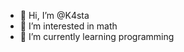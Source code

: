 - 👋 Hi, I’m @K4sta
- 👀 I’m interested in math
- 🌱 I’m currently learning programming


<!---
K4sta/K4sta is a ✨ special ✨ repository because its `README.md` (this file) appears on your GitHub profile.
You can click the Preview link to take a look at your changes.
--->
